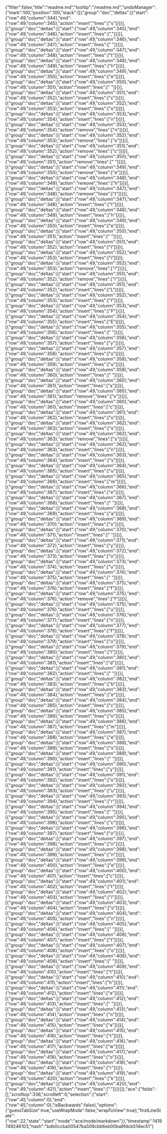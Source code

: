 {"filter":false,"title":"readme.md","tooltip":"/readme.md","undoManager":{"mark":100,"position":100,"stack":[[{"group":"doc","deltas":[{"start":{"row":49,"column":344},"end":{"row":49,"column":345},"action":"insert","lines":["s"]}]}],[{"group":"doc","deltas":[{"start":{"row":49,"column":345},"end":{"row":49,"column":346},"action":"insert","lines":[","]}]}],[{"group":"doc","deltas":[{"start":{"row":49,"column":346},"end":{"row":49,"column":347},"action":"insert","lines":[" "]}]}],[{"group":"doc","deltas":[{"start":{"row":49,"column":347},"end":{"row":49,"column":348},"action":"insert","lines":["t"]}]}],[{"group":"doc","deltas":[{"start":{"row":49,"column":348},"end":{"row":49,"column":349},"action":"insert","lines":["h"]}]}],[{"group":"doc","deltas":[{"start":{"row":49,"column":349},"end":{"row":49,"column":350},"action":"insert","lines":["e"]}]}],[{"group":"doc","deltas":[{"start":{"row":49,"column":350},"end":{"row":49,"column":351},"action":"insert","lines":[" "]}]}],[{"group":"doc","deltas":[{"start":{"row":49,"column":351},"end":{"row":49,"column":352},"action":"insert","lines":["c"]}]}],[{"group":"doc","deltas":[{"start":{"row":49,"column":352},"end":{"row":49,"column":353},"action":"insert","lines":["o"]}]}],[{"group":"doc","deltas":[{"start":{"row":49,"column":353},"end":{"row":49,"column":354},"action":"insert","lines":["n"]}]}],[{"group":"doc","deltas":[{"start":{"row":49,"column":353},"end":{"row":49,"column":354},"action":"remove","lines":["n"]}]}],[{"group":"doc","deltas":[{"start":{"row":49,"column":352},"end":{"row":49,"column":353},"action":"remove","lines":["o"]}]}],[{"group":"doc","deltas":[{"start":{"row":49,"column":351},"end":{"row":49,"column":352},"action":"remove","lines":["c"]}]}],[{"group":"doc","deltas":[{"start":{"row":49,"column":350},"end":{"row":49,"column":351},"action":"remove","lines":[" "]}]}],[{"group":"doc","deltas":[{"start":{"row":49,"column":349},"end":{"row":49,"column":350},"action":"remove","lines":["e"]}]}],[{"group":"doc","deltas":[{"start":{"row":49,"column":348},"end":{"row":49,"column":349},"action":"remove","lines":["h"]}]}],[{"group":"doc","deltas":[{"start":{"row":49,"column":347},"end":{"row":49,"column":348},"action":"remove","lines":["t"]}]}],[{"group":"doc","deltas":[{"start":{"row":49,"column":347},"end":{"row":49,"column":348},"action":"insert","lines":["t"]}]}],[{"group":"doc","deltas":[{"start":{"row":49,"column":348},"end":{"row":49,"column":349},"action":"insert","lines":["h"]}]}],[{"group":"doc","deltas":[{"start":{"row":49,"column":349},"end":{"row":49,"column":350},"action":"insert","lines":["e"]}]}],[{"group":"doc","deltas":[{"start":{"row":49,"column":350},"end":{"row":49,"column":351},"action":"insert","lines":[" "]}]}],[{"group":"doc","deltas":[{"start":{"row":49,"column":351},"end":{"row":49,"column":352},"action":"insert","lines":["l"]}]}],[{"group":"doc","deltas":[{"start":{"row":49,"column":352},"end":{"row":49,"column":353},"action":"insert","lines":["i"]}]}],[{"group":"doc","deltas":[{"start":{"row":49,"column":352},"end":{"row":49,"column":353},"action":"remove","lines":["i"]}]}],[{"group":"doc","deltas":[{"start":{"row":49,"column":351},"end":{"row":49,"column":352},"action":"remove","lines":["l"]}]}],[{"group":"doc","deltas":[{"start":{"row":49,"column":351},"end":{"row":49,"column":352},"action":"insert","lines":["L"]}]}],[{"group":"doc","deltas":[{"start":{"row":49,"column":352},"end":{"row":49,"column":353},"action":"insert","lines":["I"]}]}],[{"group":"doc","deltas":[{"start":{"row":49,"column":353},"end":{"row":49,"column":354},"action":"insert","lines":["F"]}]}],[{"group":"doc","deltas":[{"start":{"row":49,"column":354},"end":{"row":49,"column":355},"action":"insert","lines":["E"]}]}],[{"group":"doc","deltas":[{"start":{"row":49,"column":355},"end":{"row":49,"column":356},"action":"insert","lines":[" "]}]}],[{"group":"doc","deltas":[{"start":{"row":49,"column":356},"end":{"row":49,"column":357},"action":"insert","lines":["y"]}]}],[{"group":"doc","deltas":[{"start":{"row":49,"column":357},"end":{"row":49,"column":358},"action":"insert","lines":["o"]}]}],[{"group":"doc","deltas":[{"start":{"row":49,"column":358},"end":{"row":49,"column":359},"action":"insert","lines":["u"]}]}],[{"group":"doc","deltas":[{"start":{"row":49,"column":359},"end":{"row":49,"column":360},"action":"insert","lines":[" "]}]}],[{"group":"doc","deltas":[{"start":{"row":49,"column":360},"end":{"row":49,"column":361},"action":"insert","lines":["s"]}]}],[{"group":"doc","deltas":[{"start":{"row":49,"column":360},"end":{"row":49,"column":361},"action":"remove","lines":["s"]}]}],[{"group":"doc","deltas":[{"start":{"row":49,"column":360},"end":{"row":49,"column":361},"action":"insert","lines":["c"]}]}],[{"group":"doc","deltas":[{"start":{"row":49,"column":361},"end":{"row":49,"column":362},"action":"insert","lines":["o"]}]}],[{"group":"doc","deltas":[{"start":{"row":49,"column":362},"end":{"row":49,"column":363},"action":"insert","lines":["s"]}]}],[{"group":"doc","deltas":[{"start":{"row":49,"column":362},"end":{"row":49,"column":363},"action":"remove","lines":["s"]}]}],[{"group":"doc","deltas":[{"start":{"row":49,"column":362},"end":{"row":49,"column":363},"action":"insert","lines":["n"]}]}],[{"group":"doc","deltas":[{"start":{"row":49,"column":363},"end":{"row":49,"column":364},"action":"insert","lines":["s"]}]}],[{"group":"doc","deltas":[{"start":{"row":49,"column":364},"end":{"row":49,"column":365},"action":"insert","lines":["u"]}]}],[{"group":"doc","deltas":[{"start":{"row":49,"column":365},"end":{"row":49,"column":366},"action":"insert","lines":["m"]}]}],[{"group":"doc","deltas":[{"start":{"row":49,"column":366},"end":{"row":49,"column":367},"action":"insert","lines":["e"]}]}],[{"group":"doc","deltas":[{"start":{"row":49,"column":367},"end":{"row":49,"column":368},"action":"insert","lines":[" "]}]}],[{"group":"doc","deltas":[{"start":{"row":49,"column":368},"end":{"row":49,"column":369},"action":"insert","lines":["a"]}]}],[{"group":"doc","deltas":[{"start":{"row":49,"column":369},"end":{"row":49,"column":370},"action":"insert","lines":["s"]}]}],[{"group":"doc","deltas":[{"start":{"row":49,"column":370},"end":{"row":49,"column":371},"action":"insert","lines":[" "]}]}],[{"group":"doc","deltas":[{"start":{"row":49,"column":371},"end":{"row":49,"column":372},"action":"insert","lines":["y"]}]}],[{"group":"doc","deltas":[{"start":{"row":49,"column":372},"end":{"row":49,"column":373},"action":"insert","lines":["o"]}]}],[{"group":"doc","deltas":[{"start":{"row":49,"column":373},"end":{"row":49,"column":374},"action":"insert","lines":["u"]}]}],[{"group":"doc","deltas":[{"start":{"row":49,"column":374},"end":{"row":49,"column":375},"action":"insert","lines":[" "]}]}],[{"group":"doc","deltas":[{"start":{"row":49,"column":375},"end":{"row":49,"column":376},"action":"insert","lines":["f"]}]}],[{"group":"doc","deltas":[{"start":{"row":49,"column":375},"end":{"row":49,"column":376},"action":"remove","lines":["f"]}]}],[{"group":"doc","deltas":[{"start":{"row":49,"column":375},"end":{"row":49,"column":376},"action":"insert","lines":["u"]}]}],[{"group":"doc","deltas":[{"start":{"row":49,"column":376},"end":{"row":49,"column":377},"action":"insert","lines":["n"]}]}],[{"group":"doc","deltas":[{"start":{"row":49,"column":377},"end":{"row":49,"column":378},"action":"insert","lines":["f"]}]}],[{"group":"doc","deltas":[{"start":{"row":49,"column":378},"end":{"row":49,"column":379},"action":"insert","lines":["o"]}]}],[{"group":"doc","deltas":[{"start":{"row":49,"column":379},"end":{"row":49,"column":380},"action":"insert","lines":["l"]}]}],[{"group":"doc","deltas":[{"start":{"row":49,"column":380},"end":{"row":49,"column":381},"action":"insert","lines":["d"]}]}],[{"group":"doc","deltas":[{"start":{"row":49,"column":381},"end":{"row":49,"column":382},"action":"insert","lines":[" "]}]}],[{"group":"doc","deltas":[{"start":{"row":49,"column":382},"end":{"row":49,"column":383},"action":"insert","lines":["b"]}]}],[{"group":"doc","deltas":[{"start":{"row":49,"column":383},"end":{"row":49,"column":384},"action":"insert","lines":["e"]}]}],[{"group":"doc","deltas":[{"start":{"row":49,"column":384},"end":{"row":49,"column":385},"action":"insert","lines":["c"]}]}],[{"group":"doc","deltas":[{"start":{"row":49,"column":385},"end":{"row":49,"column":386},"action":"insert","lines":["o"]}]}],[{"group":"doc","deltas":[{"start":{"row":49,"column":386},"end":{"row":49,"column":387},"action":"insert","lines":["m"]}]}],[{"group":"doc","deltas":[{"start":{"row":49,"column":387},"end":{"row":49,"column":388},"action":"insert","lines":["e"]}]}],[{"group":"doc","deltas":[{"start":{"row":49,"column":388},"end":{"row":49,"column":389},"action":"insert","lines":["s"]}]}],[{"group":"doc","deltas":[{"start":{"row":49,"column":389},"end":{"row":49,"column":390},"action":"insert","lines":[" "]}]}],[{"group":"doc","deltas":[{"start":{"row":49,"column":390},"end":{"row":49,"column":391},"action":"insert","lines":["y"]}]}],[{"group":"doc","deltas":[{"start":{"row":49,"column":391},"end":{"row":49,"column":392},"action":"insert","lines":["o"]}]}],[{"group":"doc","deltas":[{"start":{"row":49,"column":392},"end":{"row":49,"column":393},"action":"insert","lines":["u"]}]}],[{"group":"doc","deltas":[{"start":{"row":49,"column":393},"end":{"row":49,"column":394},"action":"insert","lines":["r"]}]}],[{"group":"doc","deltas":[{"start":{"row":49,"column":394},"end":{"row":49,"column":395},"action":"insert","lines":[" "]}]}],[{"group":"doc","deltas":[{"start":{"row":49,"column":395},"end":{"row":49,"column":396},"action":"insert","lines":["c"]}]}],[{"group":"doc","deltas":[{"start":{"row":49,"column":396},"end":{"row":49,"column":397},"action":"insert","lines":["o"]}]}],[{"group":"doc","deltas":[{"start":{"row":49,"column":397},"end":{"row":49,"column":398},"action":"insert","lines":["n"]}]}],[{"group":"doc","deltas":[{"start":{"row":49,"column":398},"end":{"row":49,"column":399},"action":"insert","lines":["n"]}]}],[{"group":"doc","deltas":[{"start":{"row":49,"column":399},"end":{"row":49,"column":400},"action":"insert","lines":["e"]}]}],[{"group":"doc","deltas":[{"start":{"row":49,"column":400},"end":{"row":49,"column":401},"action":"insert","lines":["c"]}]}],[{"group":"doc","deltas":[{"start":{"row":49,"column":401},"end":{"row":49,"column":402},"action":"insert","lines":["t"]}]}],[{"group":"doc","deltas":[{"start":{"row":49,"column":402},"end":{"row":49,"column":403},"action":"insert","lines":["i"]}]}],[{"group":"doc","deltas":[{"start":{"row":49,"column":403},"end":{"row":49,"column":404},"action":"insert","lines":["o"]}]}],[{"group":"doc","deltas":[{"start":{"row":49,"column":404},"end":{"row":49,"column":405},"action":"insert","lines":["n"]}]}],[{"group":"doc","deltas":[{"start":{"row":49,"column":405},"end":{"row":49,"column":406},"action":"insert","lines":[" "]}]}],[{"group":"doc","deltas":[{"start":{"row":49,"column":406},"end":{"row":49,"column":407},"action":"insert","lines":["t"]}]}],[{"group":"doc","deltas":[{"start":{"row":49,"column":407},"end":{"row":49,"column":408},"action":"insert","lines":["o"]}]}],[{"group":"doc","deltas":[{"start":{"row":49,"column":408},"end":{"row":49,"column":409},"action":"insert","lines":[" "]}]}],[{"group":"doc","deltas":[{"start":{"row":49,"column":409},"end":{"row":49,"column":410},"action":"insert","lines":["t"]}]}],[{"group":"doc","deltas":[{"start":{"row":49,"column":410},"end":{"row":49,"column":411},"action":"insert","lines":["h"]}]}],[{"group":"doc","deltas":[{"start":{"row":49,"column":411},"end":{"row":49,"column":412},"action":"insert","lines":["e"]}]}],[{"group":"doc","deltas":[{"start":{"row":49,"column":412},"end":{"row":49,"column":413},"action":"insert","lines":[" "]}]}],[{"group":"doc","deltas":[{"start":{"row":49,"column":413},"end":{"row":49,"column":414},"action":"insert","lines":["n"]}]}],[{"group":"doc","deltas":[{"start":{"row":49,"column":414},"end":{"row":49,"column":415},"action":"insert","lines":["e"]}]}],[{"group":"doc","deltas":[{"start":{"row":49,"column":415},"end":{"row":49,"column":416},"action":"insert","lines":["t"]}]}],[{"group":"doc","deltas":[{"start":{"row":49,"column":416},"end":{"row":49,"column":417},"action":"insert","lines":["w"]}]}],[{"group":"doc","deltas":[{"start":{"row":49,"column":417},"end":{"row":49,"column":418},"action":"insert","lines":["o"]}]}],[{"group":"doc","deltas":[{"start":{"row":49,"column":418},"end":{"row":49,"column":419},"action":"insert","lines":["r"]}]}],[{"group":"doc","deltas":[{"start":{"row":49,"column":419},"end":{"row":49,"column":420},"action":"insert","lines":["k"]}]}],[{"group":"doc","deltas":[{"start":{"row":49,"column":420},"end":{"row":49,"column":421},"action":"insert","lines":["."]}]}]]},"ace":{"folds":[],"scrolltop":336,"scrollleft":0,"selection":{"start":{"row":45,"column":0},"end":{"row":45,"column":0},"isBackwards":false},"options":{"guessTabSize":true,"useWrapMode":false,"wrapToView":true},"firstLineState":{"row":22,"state":"start","mode":"ace/mode/markdown"}},"timestamp":1419749246103,"hash":"bdb0ccba00547ba509cbb6eb00ba8fdcb514ec51"}